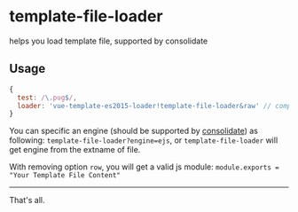 # template-file-loader
helps you load template file, supported by consolidate

## Usage
``` js
{
  test: /\.pug$/,
  loader: 'vue-template-es2015-loader!template-file-loader&raw' // compile `.pug` file to html then pass plain text to `vue-template-es2015-loader`
}
```

You can specific an engine (should be supported by [consolidate](https://www.npmjs.com/package/consolidate)) as
following: `template-file-loader?engine=ejs`, or `template-file-loader` will get engine from the extname of file.

With removing option `row`, you will get a valid js module: `module.exports = "Your Template File Content"`

---

That's all.
